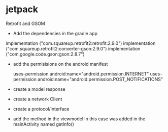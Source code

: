 # jetpack
Retrofit and GSOM


- Add the dependencies in the gradle app

implementation ("com.squareup.retrofit2:retrofit:2.9.0")
implementation ("com.squareup.retrofit2:converter-gson:2.9.0")
implementation ("com.google.code.gson:gson:2.8.7")

- add the permisisions on the android manifest

   uses-permission android:name="android.permission.INTERNET"
   uses-permission android:name="android.permission.POST_NOTIFICATIONS"

- create a model response
- create a network Client
- create a protocol/interface
- add the method in the viewmodel in this case was added in the mainActivity named getInfo()